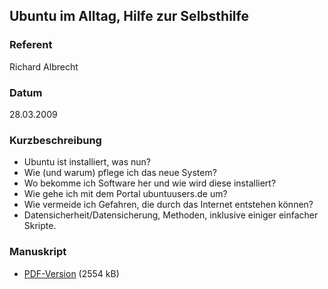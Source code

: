 ## Ubuntu im Alltag, Hilfe zur Selbsthilfe


### Referent
Richard Albrecht

### Datum
28.03.2009

### Kurzbeschreibung
* Ubuntu ist installiert, was nun?
* Wie (und warum) pflege ich das neue System?
* Wo bekomme ich Software her und wie wird diese installiert?
* Wie gehe ich mit dem Portal ubuntuusers.de um?
* Wie vermeide ich Gefahren, die durch das Internet entstehen können?
* Datensicherheit/Datensicherung, Methoden, inklusive einiger einfacher Skripte. 

### Manuskript

* [PDF-Version](/download/Vortraege/Ubuntu_LIT_2009.pdf) (2554 kB)
